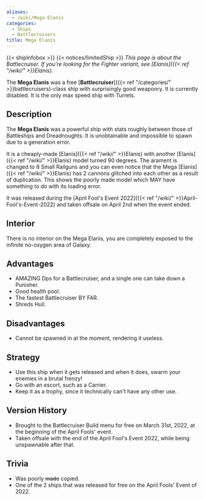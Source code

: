 ```yaml
---
aliases:
  - /wiki/Mega-Elanis
categories:
  - Ships
  - Battlecruisers
title: Mega Elanis
---
```


{{< shipInfobox >}} {{< notices/limitedShip >}} _This page is about the Battlecruiser. If you're looking for the Fighter variant, see [Elanis]({{< ref "/wiki/" >}}Elanis)._

The **Mega Elanis** was a free [**Battlecruiser**]({{< ref "/categories/" >}}battlecruisers)-class ship with surprisingly good weaponry. It is currently disabled. It is the only max speed ship with Turrets.

## Description

The **Mega Elanis** was a powerful ship with stats roughly between those of Battleships and Dreadnoughts. It is unobtainable and impossible to spawn due to a generation error.

It is a cheaply-made [Elanis]({{< ref "/wiki/" >}}Elanis) with another [Elanis]({{< ref "/wiki/" >}}Elanis) model turned 90 degrees. The arament is changed to 8 Small Railguns and you can even notice that the Mega [Elanis]({{< ref "/wiki/" >}}Elanis) has 2 cannons glitched into each other as a result of duplication. This shows the poorly made model which MAY have something to do with its loading error.

It was released during the [April Fool's Event 2022]({{< ref "/wiki/" >}}April-Fool's-Event-2022) and taken offsale on April 2nd when the event ended.

## Interior

There is no interior on the Mega Elanis, you are completely exposed to the infinite no-oxygen area of Galaxy.

## Advantages

- AMAZING Dps for a Battlecruiser, and a single one can take down a Punisher.
- Good health pool.
- The fastest Battlecruiser BY FAR.
- Shreds Hull.

## Disadvantages

- Cannot be spawned in at the moment, rendering it useless.

## Strategy

- Use this ship when it gets released and when it does, swarm your enemies in a brutal frenzy!
- Go with an escort, such as a Carrier.
- Keep it as a trophy, since it technically can't have any other use.

## Version History

- Brought to the Battlecruiser Build menu for free on March 31st, 2022, at the beginning of the April Fools' event.
- Taken offsale with the end of the April Fool's Event 2022, while being unspawnable after that.

## Trivia

- Was poorly <s>made</s> copied.
- One of the 2 ships that was released for free on the April Fools' Event of 2022.
